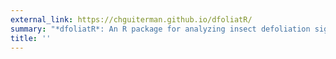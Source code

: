 ```yaml
---
external_link: https://chguiterman.github.io/dfoliatR/
summary: "*dfoliatR*: An R package for analyzing insect defoliation signals in tree rings."
title: ''
---
```

